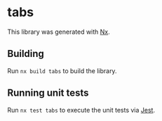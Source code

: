 # tabs

This library was generated with [Nx](https://nx.dev).

## Building

Run `nx build tabs` to build the library.

## Running unit tests

Run `nx test tabs` to execute the unit tests via [Jest](https://jestjs.io).
